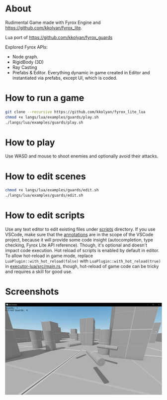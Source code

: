 # About
Rudimental Game made with Fyrox Engine and https://github.com/kkolyan/fyrox_lite.

Lua port of https://github.com/kkolyan/fyrox_guards

Explored Fyrox APIs:
* Node graph.
* RigidBody (3D)
* Ray Casting
* Prefabs & Editor. Everything dynamic in game created in Editor and instantiated via prefabs, except UI, which is coded.

# How to run a game
```sh
git clone --recursive https://github.com/kkolyan/fyrox_lite_lua
chmod +x langs/lua/examples/guards/play.sh
./langs/lua/examples/guards/play.sh
```

# How to play
Use WASD and mouse to shoot enemies and optionally avoid their attacks.

# How to edit scenes
```sh
chmod +x langs/lua/examples/guards/edit.sh
./langs/lua/examples/guards/edit.sh
```

# How to edit scripts
Use any text editor to edit existing files under [scripts](scripts) directory. If you use VSCode, make sure that the [annotations](lua/annotations) are in the scope of the VSCode project, because it will provide some code insight (autocompletion, type checking, Fyrox Lite API reference). Though, it's optional and doesn't impact code execution. Hot reload of scripts is enabled by default in editor. To allow hot-reload in game mode, replace `LuaPlugin::with_hot_reload(false)` with `LuaPlugin::with_hot_reload(true)` in [executor-lua/src/main.rs](../../executor-lua/src/main.rs), though, hot-reload of game code can be tricky and requires a skill for good use.

# Screenshots
![gameplay.png](gameplay.png)
